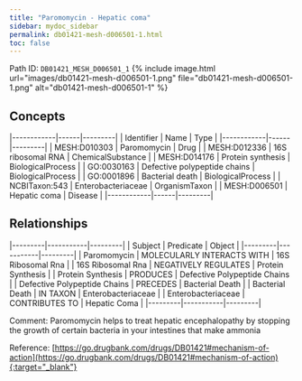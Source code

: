 ```yaml
---
title: "Paromomycin - Hepatic coma"
sidebar: mydoc_sidebar
permalink: db01421-mesh-d006501-1.html
toc: false 
---
```



Path ID: `DB01421_MESH_D006501_1`
{% include image.html url="images/db01421-mesh-d006501-1.png" file="db01421-mesh-d006501-1.png" alt="db01421-mesh-d006501-1" %}

## Concepts

|------------|------|---------|
| Identifier | Name | Type    |
|------------|------|---------|
| MESH:D010303 | Paromomycin | Drug |
| MESH:D012336 | 16S ribosomal RNA | ChemicalSubstance |
| MESH:D014176 | Protein synthesis | BiologicalProcess |
| GO:0030163 | Defective polypeptide chains | BiologicalProcess |
| GO:0001896 | Bacterial death | BiologicalProcess |
| NCBITaxon:543 | Enterobacteriaceae | OrganismTaxon |
| MESH:D006501 | Hepatic coma | Disease |
|------------|------|---------|

## Relationships

|---------|-----------|---------|
| Subject | Predicate | Object  |
|---------|-----------|---------|
| Paromomycin | MOLECULARLY INTERACTS WITH | 16S Ribosomal Rna |
| 16S Ribosomal Rna | NEGATIVELY REGULATES | Protein Synthesis |
| Protein Synthesis | PRODUCES | Defective Polypeptide Chains |
| Defective Polypeptide Chains | PRECEDES | Bacterial Death |
| Bacterial Death | IN TAXON | Enterobacteriaceae |
| Enterobacteriaceae | CONTRIBUTES TO | Hepatic Coma |
|---------|-----------|---------|

Comment: Paromomycin helps to treat hepatic encephalopathy by stopping the growth of certain bacteria in your intestines that make ammonia

Reference: [https://go.drugbank.com/drugs/DB01421#mechanism-of-action](https://go.drugbank.com/drugs/DB01421#mechanism-of-action){:target="_blank"}